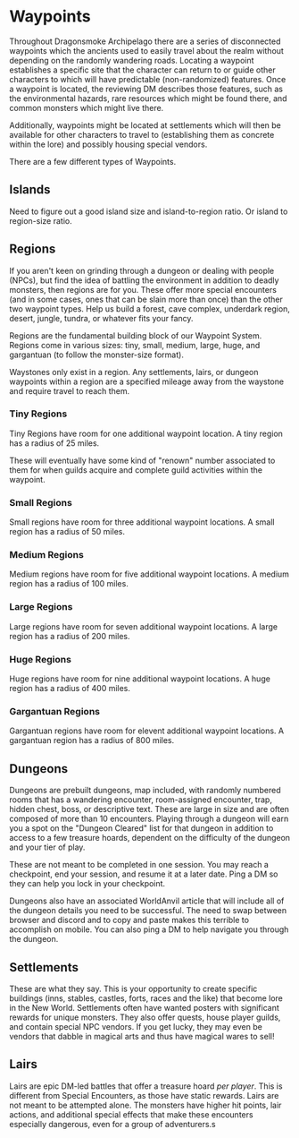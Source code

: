 # Waypoints

Throughout Dragonsmoke Archipelago there are a series of disconnected waypoints which the ancients used to easily travel about the realm without depending on the randomly wandering roads. Locating a waypoint establishes a specific site that the character can return to or guide other characters to which will have predictable (non-randomized) features. Once a waypoint is located, the reviewing DM describes those features, such as the environmental hazards, rare resources which might be found there, and common monsters which might live there.

Additionally, waypoints might be located at settlements which will then be available for other characters to travel to (establishing them as concrete within the lore) and possibly housing special vendors. 

There are a few different types of Waypoints.

## Islands

Need to figure out a good island size and island-to-region ratio. Or island to region-size ratio.

## Regions
  
If you aren't keen on grinding through a dungeon or dealing with people (NPCs), but find the idea of battling the environment in addition to deadly monsters, then regions are for you. These offer more special encounters (and in some cases, ones that can be slain more than once) than the other two waypoint types. Help us build a forest, cave complex, underdark region, desert, jungle, tundra, or whatever fits your fancy. 

Regions are the fundamental building block of our Waypoint System. Regions come in various sizes: tiny, small, medium, large, huge, and gargantuan (to follow the monster-size format).

Waystones only exist in a region. Any settlements, lairs, or dungeon waypoints within a region are a specified mileage away from the waystone and require travel to reach them.

### Tiny Regions

Tiny Regions have room for one additional waypoint location. A tiny region has a radius of 25 miles.

These will eventually have some kind of "renown" number associated to them for when guilds acquire and complete guild activities within the waypoint.

### Small Regions

Small regions have room for three additional waypoint locations. A small region has a radius of 50 miles.

### Medium Regions

Medium regions have room for five additional waypoint locations. A medium region has a radius of 100 miles.

### Large Regions

Large regions have room for seven additional waypoint locations. A large region has a radius of 200 miles.

### Huge Regions

Huge regions have room for nine additional waypoint locations. A huge region has a radius of 400 miles.

### Gargantuan Regions

Gargantuan regions have room for elevent additional waypoint locations. A gargantuan region has a radius of 800 miles.

## Dungeons

Dungeons are prebuilt dungeons, map included, with randomly numbered rooms that has a wandering encounter, room-assigned encounter, trap, hidden chest, boss, or descriptive text. These are large in size and are often composed of more than 10 encounters. Playing through a dungeon will earn you a spot on the "Dungeon Cleared" list for that dungeon in addition to access to a few treasure hoards, dependent on the difficulty of the dungeon and your tier of play.

These are not meant to be completed in one session. You may reach a checkpoint, end your session, and resume it at a later date. Ping a DM so they can help you lock in your checkpoint.   

Dungeons also have an associated WorldAnvil article that will include all of the dungeon details you need to be successful. The need to swap between browser and discord and to copy and paste makes this terrible to accomplish on mobile. You can also ping a DM to help navigate you through the dungeon.  

## Settlements

These are what they say. This is your opportunity to create specific buildings (inns, stables, castles, forts, races and the like) that become lore in the New World. Settlements often have wanted posters with significant rewards for unique monsters. They also offer quests, house player guilds, and contain special NPC vendors. If you get lucky, they may even be vendors that dabble in magical arts and thus have magical wares to sell!  

## Lairs

Lairs are epic DM-led battles that offer a treasure hoard *per player*. This is different from Special Encounters, as those have static rewards. Lairs are not meant to be attempted alone. The monsters have higher hit points, lair actions, and additional special effects that make these encounters especially dangerous, even for a group of adventurers.s